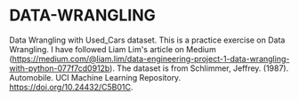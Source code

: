 # DATA-WRANGLING
Data Wrangling with Used_Cars dataset. This is a practice exercise on Data Wrangling. I have followed Liam Lim's article on Medium (https://medium.com/@liam.lim/data-engineering-project-1-data-wrangling-with-python-077f7cd0912b). The dataset is from Schlimmer, Jeffrey. (1987). Automobile. UCI Machine Learning Repository. https://doi.org/10.24432/C5B01C. 
